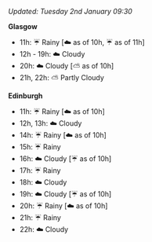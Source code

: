 *Updated: Tuesday 2nd January 09:30*

**Glasgow**

* 11h: :umbrella: Rainy [:cloud: as of 10h, :umbrella: as of 11h]
* 12h - 19h: :cloud: Cloudy
* 20h: :cloud: Cloudy [:partly_sunny: as of 10h]
* 21h, 22h: :partly_sunny: Partly Cloudy

**Edinburgh**

* 11h: :umbrella: Rainy [:cloud: as of 10h]
* 12h, 13h: :cloud: Cloudy
* 14h: :umbrella: Rainy [:cloud: as of 10h]
* 15h: :umbrella: Rainy
* 16h: :cloud: Cloudy [:umbrella: as of 10h]
* 17h: :umbrella: Rainy
* 18h: :cloud: Cloudy
* 19h: :cloud: Cloudy [:umbrella: as of 10h]
* 20h: :umbrella: Rainy [:cloud: as of 10h]
* 21h: :umbrella: Rainy
* 22h: :cloud: Cloudy
